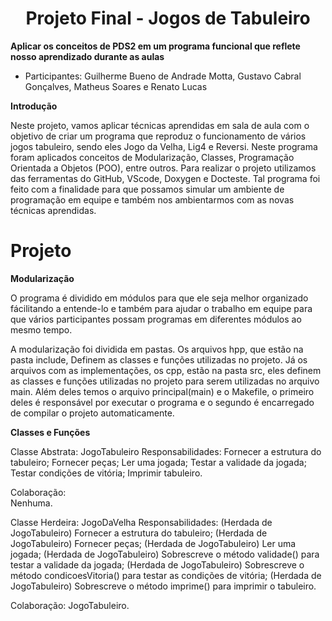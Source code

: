 <h1 align="center"> Projeto Final - Jogos de Tabuleiro </h1>

**Aplicar os conceitos de PDS2 em um programa funcional que reflete nosso aprendizado durante as aulas**

- Participantes: Guilherme Bueno de Andrade Motta,  Gustavo Cabral Gonçalves, Matheus Soares e Renato Lucas

**Introdução**

Neste projeto, vamos aplicar técnicas aprendidas em sala de aula com o objetivo de criar um programa que reproduz o funcionamento de vários jogos tabuleiro, sendo eles Jogo da Velha, Lig4 e Reversi. Neste programa foram aplicados conceitos de Modularização, Classes, Programação Orientada a Objetos (POO), entre outros. Para realizar o projeto utilizamos das ferramentas do GitHub, VScode, Doxygen e Docteste. Tal programa foi feito com a finalidade para que possamos simular um ambiente de programação em equipe e também nos ambientarmos com as novas técnicas aprendidas.

# Projeto

**Modularização**

O programa é dividido em módulos para que ele seja melhor organizado fácilitando a entende-lo e também para ajudar o trabalho em equipe para que vários participantes possam programas em diferentes módulos ao mesmo tempo. 

A modularização foi dividida em pastas. Os arquivos hpp, que estão na pasta include, Definem as classes e funções utilizadas no projeto. Já os arquivos com as implementações, os cpp, estão na pasta src, eles definem as classes e funções utilizadas no projeto para serem utilizadas no arquivo main. Além deles temos o arquivo principal(main) e o Makefile, o primeiro deles é responsável por executar o programa e o segundo é encarregado de compilar o projeto automaticamente.

**Classes e Funções**

Classe Abstrata: JogoTabuleiro 
Responsabilidades: 
Fornecer a estrutura do tabuleiro; 
Fornecer peças;
Ler uma jogada; 
Testar a validade da jogada; 
Testar condições de vitória; 
Imprimir tabuleiro.

Colaboração:  
Nenhuma.  


Classe Herdeira: JogoDaVelha
Responsabilidades:
(Herdada de JogoTabuleiro) Fornecer a estrutura do tabuleiro; 
(Herdada de JogoTabuleiro) Fornecer peças; 
(Herdada de JogoTabuleiro) Ler uma jogada; 
(Herdada de JogoTabuleiro) Sobrescreve o método validade() para testar a validade da jogada; 
(Herdada de JogoTabuleiro) Sobrescreve o método condicoesVitoria() para testar as condições de vitória; 
(Herdada de JogoTabuleiro) Sobrescreve o método imprime() para imprimir o tabuleiro. 

Colaboração: JogoTabuleiro.

